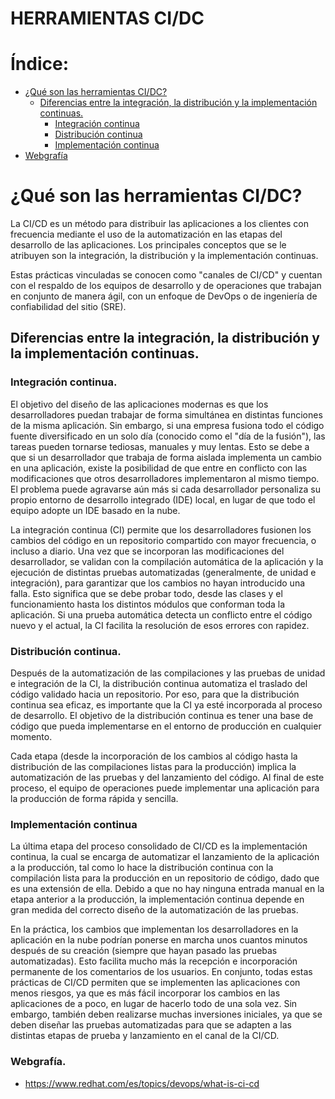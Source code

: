 # HERRAMIENTAS CI/DC
# Índice:
- [¿Qué son las herramientas CI/DC?](#herramientas)
    - [Diferencias entre la integración, la distribución y la implementación continuas.](#direrencias)
        - [Integración continua](#integracion)
        - [Distribución continua](#distribucion)
        - [Implementación continua](#implementacion)
- [Webgrafía](#Webgrafia)

# ¿Qué son las herramientas <a name="herramientas"></a> CI/DC?
La CI/CD es un método para distribuir las aplicaciones a los clientes con frecuencia mediante el uso de la automatización en las etapas del desarrollo de las aplicaciones. Los principales conceptos que se le atribuyen son la integración, la distribución y la implementación continuas.

Estas prácticas vinculadas se conocen como "canales de CI/CD" y cuentan con el respaldo de los equipos de desarrollo y de operaciones que trabajan en conjunto de manera ágil, con un enfoque de DevOps o de ingeniería de confiabilidad del sitio (SRE).

## Diferencias <a name="diferencias"></a> entre la integración, la distribución y la implementación continuas.
### Integración <a name="integracion"></a> continua.
El objetivo del diseño de las aplicaciones modernas es que los desarrolladores puedan trabajar de forma simultánea en distintas funciones de la misma aplicación. Sin embargo, si una empresa fusiona todo el código fuente diversificado en un solo día (conocido como el "día de la fusión"), las tareas pueden tornarse tediosas, manuales y muy lentas. Esto se debe a que si un desarrollador que trabaja de forma aislada implementa un cambio en una aplicación, existe la posibilidad de que entre en conflicto con las modificaciones que otros desarrolladores implementaron al mismo tiempo. El problema puede agravarse aún más si cada desarrollador personaliza su propio entorno de desarrollo integrado (IDE) local, en lugar de que todo el equipo adopte un IDE basado en la nube.


La integración continua (CI) permite que los desarrolladores fusionen los cambios del código en un repositorio compartido con mayor frecuencia, o incluso a diario. Una vez que se incorporan las modificaciones del desarrollador, se validan con la compilación automática de la aplicación y la ejecución de distintas pruebas automatizadas (generalmente, de unidad e integración), para garantizar que los cambios no hayan introducido una falla. Esto significa que se debe probar todo, desde las clases y el funcionamiento hasta los distintos módulos que conforman toda la aplicación. Si una prueba automática detecta un conflicto entre el código nuevo y el actual, la CI facilita la resolución de esos errores con rapidez.

### Distribución <a name="distribucion"></a> continua.
Después de la automatización de las compilaciones y las pruebas de unidad e integración de la CI, la distribución continua automatiza el traslado del código validado hacia un repositorio. Por eso, para que la distribución continua sea eficaz, es importante que la CI ya esté incorporada al proceso de desarrollo. El objetivo de la distribución continua es tener una base de código que pueda implementarse en el entorno de producción en cualquier momento.


Cada etapa (desde la incorporación de los cambios al código hasta la distribución de las compilaciones listas para la producción) implica la automatización de las pruebas y del lanzamiento del código. Al final de este proceso, el equipo de operaciones puede implementar una aplicación para la producción de forma rápida y sencilla.

### Implementación <a name="implementacion"></a> continua
La última etapa del proceso consolidado de CI/CD es la implementación continua, la cual se encarga de automatizar el lanzamiento de la aplicación a la producción, tal como lo hace la distribución continua con la compilación lista para la producción en un repositorio de código, dado que es una extensión de ella. Debido a que no hay ninguna entrada manual en la etapa anterior a la producción, la implementación continua depende en gran medida del correcto diseño de la automatización de las pruebas.


En la práctica, los cambios que implementan los desarrolladores en la aplicación en la nube podrían ponerse en marcha unos cuantos minutos después de su creación (siempre que hayan pasado las pruebas automatizadas). Esto facilita mucho más la recepción e incorporación permanente de los comentarios de los usuarios. En conjunto, todas estas prácticas de CI/CD permiten que se implementen las aplicaciones con menos riesgos, ya que es más fácil incorporar los cambios en las aplicaciones de a poco, en lugar de hacerlo todo de una sola vez. Sin embargo, también deben realizarse muchas inversiones iniciales, ya que se deben diseñar las pruebas automatizadas para que se adapten a las distintas etapas de prueba y lanzamiento en el canal de la CI/CD.

### Webgrafía.
- https://www.redhat.com/es/topics/devops/what-is-ci-cd

